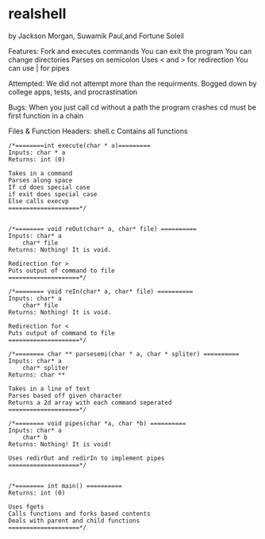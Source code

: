 # realshell
by Jackson Morgan, Suwamik Paul,and Fortune Soleil

Features:
	Fork and executes commands
	You can exit the program
	You can change directories
	Parses on semicolon
	Uses < and > for redirection
	You can use | for pipes

Attempted:
	We did not attempt more than the requirments.
	Bogged down by college apps, tests, and procrastination

Bugs:
	When you just call cd without a path the program crashes
	cd must be first function in a chain

Files & Function Headers:
shell.c
	Contains all functions

	/*========int execute(char * a)=========
	Inputs: char * a
	Returns: int (0)

	Takes in a command
	Parses along space
	If cd does special case
	if exit does special case
	Else calls execvp
	====================*/


	/*======== void reOut(char* a, char* file) ==========
	Inputs: char* a
		char* file
	Returns: Nothing! It is void.

	Redirection for >
	Puts output of command to file
	====================*/

	/*======== void reIn(char* a, char* file) ==========
	Inputs: char* a
		char* file
	Returns: Nothing! It is void.

	Redirection for <
	Puts output of command to file
	====================*/

	/*======== char ** parsesemi(char * a, char * spliter) ==========
	Inputs: char* a
		char* spliter
	Returns: char **

	Takes in a line of text
	Parses based off given character
	Returns a 2d array with each command seperated
	====================*/

	/*======== void pipes(char *a, char *b) ==========
	Inputs: char* a
		char* b
	Returns: Nothing! It is void!

	Uses redirOut and redirIn to implement pipes
	====================*/


	/*======== int main() ==========
	Returns: int (0)

	Uses fgets
	Calls functions and forks based contents
	Deals with parent and child functions
	====================*/